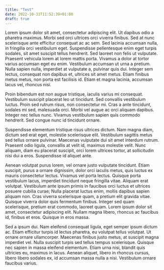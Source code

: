 ```yaml
---
title: "Test"
date: 2022-10-31T11:52:39+01:00
draft: true
---
```


Lorem ipsum dolor sit amet, consectetur adipiscing elit. Ut dapibus odio a pharetra maximus. Morbi sed orci ultrices orci viverra finibus. Sed at nunc scelerisque ante efficitur consequat ac ac sem. Sed lacinia accumsan nulla, in fringilla orci vestibulum eget. Suspendisse pellentesque enim eget turpis sodales, sit amet suscipit tellus hendrerit. Sed laoreet non felis ut vulputate. Praesent vehicula lorem at lorem mattis porta. Vivamus a dolor at tortor varius accumsan eget eu enim. Vestibulum accumsan ut urna a pretium. Nulla sapien nulla, imperdiet at vulputate a, pulvinar quis dui. Integer sem lectus, consequat non dapibus et, ultrices sit amet metus. Etiam finibus metus metus, non porta est facilisis id. Etiam et magna lacinia, accumsan lacus vel, rhoncus nisi.

Proin bibendum est non augue tristique, iaculis varius mi consequat. Vestibulum suscipit placerat leo ut tincidunt. Sed convallis vestibulum luctus. Proin sed rutrum risus, non consectetur mi. Cras a ante tincidunt, sodales mi sed, malesuada orci. Morbi vel augue ac orci aliquam dapibus. Integer nec tellus nunc. Vivamus vestibulum sapien quis commodo hendrerit. Sed congue nunc id tincidunt ornare.

Suspendisse elementum tristique risus ultrices dictum. Nam magna diam, dictum sed erat eget, molestie scelerisque elit. Vestibulum sagittis metus sed tellus ornare pulvinar. Maecenas vulputate dui sit amet interdum rutrum. Praesent odio ligula, convallis at velit id, maximus molestie velit. Nunc aliquam, diam eu placerat suscipit, orci lorem ultrices tortor, at sollicitudin nisi dui a eros. Suspendisse id aliquet ante.

Aenean volutpat purus lorem, vel ornare justo vulputate tincidunt. Etiam suscipit, purus a ornare dignissim, dolor orci iaculis metus, quis luctus ex mauris consectetur lectus. Vivamus vel porta lectus. Quisque porta vestibulum lacus, imperdiet tincidunt neque fringilla vitae. Aliquam erat volutpat. Vestibulum ante ipsum primis in faucibus orci luctus et ultrices posuere cubilia curae; Nulla placerat luctus enim, mollis dapibus sapien aliquam non. Cras viverra scelerisque quam, a pretium elit gravida vitae. Quisque viverra dolor quis fermentum finibus. Integer sed quam scelerisque, pretium erat commodo, laoreet quam. Lorem ipsum dolor sit amet, consectetur adipiscing elit. Nullam magna libero, rhoncus ac faucibus id, finibus et eros. Quisque in eros massa.

Sed a ipsum dui. Nam eleifend consequat ligula, eget semper ipsum dictum ac. Etiam efficitur turpis id lectus pharetra, eu volutpat tellus volutpat. Ut ornare ornare ullamcorper. Maecenas finibus justo metus, at suscipit magna imperdiet vel. Nulla suscipit turpis sed tellus tempus scelerisque. Quisque nec sapien in massa eleifend elementum. Etiam urna nisi, blandit quis ultricies eu, maximus in lacus. Aenean aliquet, libero in rhoncus cursus, libero libero sodales ex, id accumsan massa nulla a nisi. Vestibulum ornare faucibus varius.
